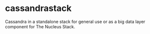 # cassandrastack
Cassandra in a standalone stack for general use or as a big data layer component for The Nucleus Stack.
